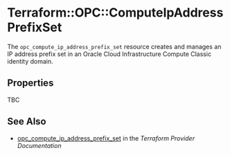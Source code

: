 # Terraform::OPC::ComputeIpAddressPrefixSet

The ``opc_compute_ip_address_prefix_set`` resource creates and manages an IP address prefix set in an Oracle Cloud Infrastructure Compute Classic identity domain.

## Properties

TBC

## See Also

* [opc_compute_ip_address_prefix_set](https://www.terraform.io/docs/providers/opc/r/compute_ip_address_prefix_set.html) in the _Terraform Provider Documentation_